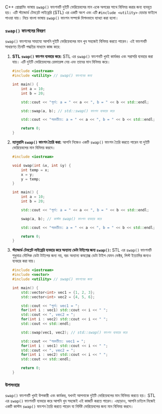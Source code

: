 C++ প্রোগ্রামিং ভাষায় `swap()` ফাংশনটি দুইটি ভেরিয়েবলের মান একে অপরের সাথে বিনিময় করার জন্য ব্যবহৃত হয়। এটি স্ট্যান্ডার্ড টেমপ্লেট লাইব্রেরি (STL) এর একটি অংশ এবং এটি `#include <utility>` হেডার ফাইলে পাওয়া যায়। নিচে বাংলা ভাষায় `swap()` ফাংশন সম্পর্কে বিশদভাবে ব্যাখ্যা করা হলো।

### `swap()` ফাংশনের বিবরণ
`swap()` ফাংশনের সাহায্যে আপনি দুইটি ভেরিয়েবলের মান খুব সহজেই বিনিময় করতে পারেন। এই ফাংশনটি সাধারণত তিনটি পদ্ধতির মাধ্যমে কাজ করে:

1. **STL `swap()` ফাংশন ব্যবহার করে:**
   STL এর `swap()` ফাংশনটি খুবই কার্যকর এবং সরাসরি ব্যবহার করা যায়। এটি দুইটি ভেরিয়েবলের রেফারেন্স নেয় এবং তাদের মান বিনিময় করে।

   ```cpp
   #include <iostream>
   #include <utility> // swap() ফাংশনের জন্য

   int main() {
       int a = 10;
       int b = 20;

       std::cout << "পূর্বে: a = " << a << ", b = " << b << std::endl;

       std::swap(a, b); // std::swap() ফাংশন ব্যবহার করে

       std::cout << "পরবর্তীতে: a = " << a << ", b = " << b << std::endl;

       return 0;
   }
   ```

2. **ম্যানুয়ালি `swap()` ফাংশন তৈরি করা:**
   আপনি নিজেও একটি `swap()` ফাংশন তৈরি করতে পারেন যা দুইটি ভেরিয়েবলের মান বিনিময় করবে।

   ```cpp
   #include <iostream>

   void swap(int &x, int &y) {
       int temp = x;
       x = y;
       y = temp;
   }

   int main() {
       int a = 10;
       int b = 20;

       std::cout << "পূর্বে: a = " << a << ", b = " << b << std::endl;

       swap(a, b); // কাস্টম swap() ফাংশন ব্যবহার করে

       std::cout << "পরবর্তীতে: a = " << a << ", b = " << b << std::endl;

       return 0;
   }
   ```

3. **স্ট্যান্ডার্ড টেমপ্লেট লাইব্রেরি ব্যবহার করে অন্যান্য ডেটা টাইপের জন্য `swap()`:**
   STL এর `swap()` ফাংশনটি শুধুমাত্র মৌলিক ডেটা টাইপের জন্য নয়, বরং অন্যান্য কমপ্লেক্স ডেটা টাইপ যেমন ভেক্টর, লিস্ট ইত্যাদির জন্যও ব্যবহার করা যায়।

   ```cpp
   #include <iostream>
   #include <vector>
   #include <utility> // swap() ফাংশনের জন্য

   int main() {
       std::vector<int> vec1 = {1, 2, 3};
       std::vector<int> vec2 = {4, 5, 6};

       std::cout << "পূর্বে: vec1 = ";
       for(int i : vec1) std::cout << i << " ";
       std::cout << ", vec2 = ";
       for(int i : vec2) std::cout << i << " ";
       std::cout << std::endl;

       std::swap(vec1, vec2); // std::swap() ফাংশন ব্যবহার করে

       std::cout << "পরবর্তীতে: vec1 = ";
       for(int i : vec1) std::cout << i << " ";
       std::cout << ", vec2 = ";
       for(int i : vec2) std::cout << i << " ";
       std::cout << std::endl;

       return 0;
   }
   ```

### উপসংহার
`swap()` ফাংশনটি খুবই উপকারী এবং কার্যকর, যখনই আপনাকে দুইটি ভেরিয়েবলের মান বিনিময় করতে হয়। STL এর `swap()` ফাংশনটি ব্যবহার করে আপনি খুব সহজেই এই কাজটি করতে পারেন। এছাড়াও, আপনি চাইলে নিজেই একটি কাস্টম `swap()` ফাংশন তৈরি করতে পারেন যা নির্দিষ্ট ভেরিয়েবলের জন্য মান বিনিময় করবে।